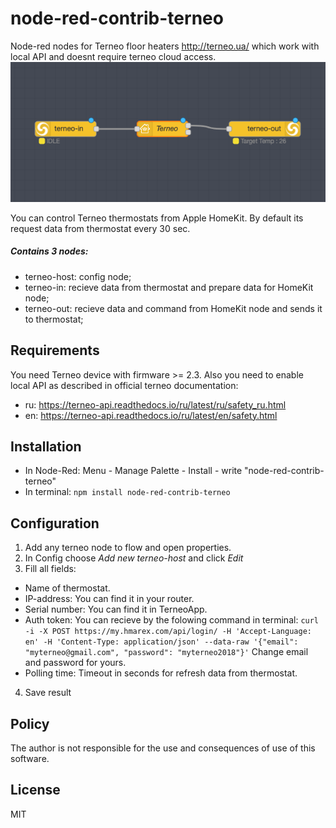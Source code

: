 # node-red-contrib-terneo
Node-red nodes for Terneo floor heaters http://terneo.ua/ which work with local API and doesnt require terneo cloud access.
![Flow](images/flow.png)

You can control Terneo thermostats from Apple HomeKit. By default its request data from thermostat every 30 sec.
##### Contains 3 nodes:
- terneo-host: config node;
- terneo-in: recieve data from thermostat and prepare data for HomeKit node;
- terneo-out: recieve data and command from HomeKit node and sends it to thermostat;

## Requirements
You need Terneo device with firmware >= 2.3. Also you need to enable local API as described in official terneo documentation:

- ru: https://terneo-api.readthedocs.io/ru/latest/ru/safety_ru.html
- en: https://terneo-api.readthedocs.io/ru/latest/en/safety.html

## Installation
- In Node-Red: Menu - Manage Palette - Install - write "node-red-contrib-terneo"
- In terminal: `npm install node-red-contrib-terneo`

## Configuration
1. Add any terneo node to flow and open properties.
2. In Config choose *Add new terneo-host* and click *Edit*
3. Fill all fields:
- Name of thermostat.
- IP-address: You can find it in your router.
- Serial number: You can find it in TerneoApp.
- Auth token: You can recieve by the folowing command in terminal: 
`curl -i -X POST https://my.hmarex.com/api/login/ -H 'Accept-Language: en' -H 'Content-Type: application/json' --data-raw '{"email": "myterneo@gmail.com", "password": "myterneo2018"}'` Change email and password for yours.
- Polling time: Timeout in seconds for refresh data from thermostat.
4. Save result

## Policy
The author is not responsible for the use and consequences of use of this software.

License
----
MIT